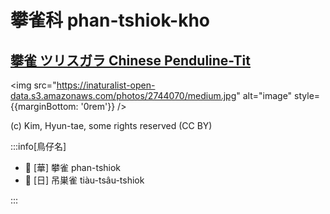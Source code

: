# 攀雀科 phan-tshiok-kho

## [攀雀 ツリスガラ Chinese Penduline-Tit](https://ebird.org/species/chptit1)

<img src="https://inaturalist-open-data.s3.amazonaws.com/photos/2744070/medium.jpg" alt="image" style={{marginBottom: '0rem'}} />

<p className="image-caption">
(c) Kim, Hyun-tae, some rights reserved (CC BY)
</p>

:::info[鳥仔名]

- 🎯 [華] 攀雀 phan-tshiok
- 🎯 [日] 吊巣雀 tiàu-tsâu-tshiok

:::
